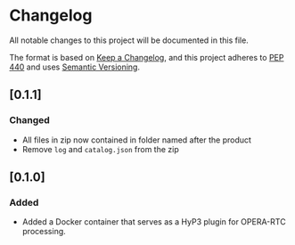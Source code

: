 # Changelog

All notable changes to this project will be documented in this file.

The format is based on [Keep a Changelog](https://keepachangelog.com/en/1.0.0/),
and this project adheres to [PEP 440](https://www.python.org/dev/peps/pep-0440/)
and uses [Semantic Versioning](https://semver.org/spec/v2.0.0.html).

## [0.1.1]

### Changed
- All files in zip now contained in folder named after the product
- Remove `log` and `catalog.json` from the zip

## [0.1.0]

### Added
- Added a Docker container that serves as a HyP3 plugin for OPERA-RTC processing.
